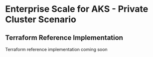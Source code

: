 # Enterprise Scale for AKS - Private Cluster Scenario
## Terraform Reference Implementation

Terraform reference implementation coming soon